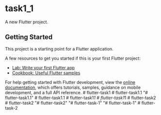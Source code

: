 # task1_1

A new Flutter project.

## Getting Started

This project is a starting point for a Flutter application.

A few resources to get you started if this is your first Flutter project:

- [Lab: Write your first Flutter app](https://docs.flutter.dev/get-started/codelab)
- [Cookbook: Useful Flutter samples](https://docs.flutter.dev/cookbook)

For help getting started with Flutter development, view the
[online documentation](https://docs.flutter.dev/), which offers tutorials,
samples, guidance on mobile development, and a full API reference.
#   f l u t t e r - t a s k 1  
 #   f l u t t e r - t a s k 1 . 1  
 "# flutter-task1.1" 
#   f l u t t e r - t a s k 1 . 1  
 #   f l u t t e r - t a s k 1 _ 1  
 #   f l u t t e r - t a s k 1 _ 1  
 #   f l u t t e r - t a s k 2  
 #   f l u t t e r - t a s k 2  
 "# flutter-task2" 
"# flutter-task-1" 
"# flutter-task-1" 
#   f l u t t e r - t a s k - 2  
 